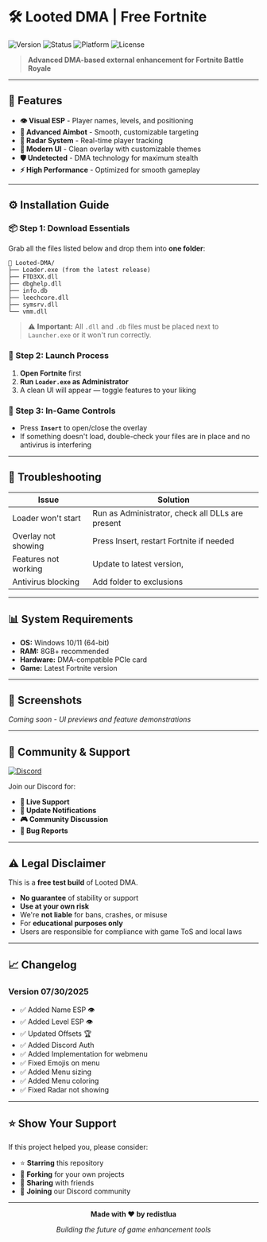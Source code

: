 # 🛠️ Looted DMA | Free Fortnite 

![Version](https://img.shields.io/badge/Version-07%2F30%2F2025-brightgreen)
![Status](https://img.shields.io/badge/Status-✅%20Fully%20Working-success)
![Platform](https://img.shields.io/badge/Platform-Windows-blue)
![License](https://img.shields.io/badge/License-Free-orange)

> **Advanced DMA-based external enhancement for Fortnite Battle Royale**

---

## 🚀 Features

- **👁️ Visual ESP** - Player names, levels, and positioning
- **🎯 Advanced Aimbot** - Smooth, customizable targeting
- **📡 Radar System** - Real-time player tracking
- **🎨 Modern UI** - Clean overlay with customizable themes
- **🛡️ Undetected** - DMA technology for maximum stealth
- **⚡ High Performance** - Optimized for smooth gameplay

---

## ⚙️ Installation Guide

### 📦 Step 1: Download Essentials
Grab all the files listed below and drop them into **one folder**:

```
📁 Looted-DMA/
├── Loader.exe (from the latest release)
├── FTD3XX.dll
├── dbghelp.dll
├── info.db
├── leechcore.dll
├── symsrv.dll
└── vmm.dll
```

> ⚠️ **Important:** All `.dll` and `.db` files must be placed next to `Launcher.exe` or it won't run correctly.

### 🚀 Step 2: Launch Process
1. **Open Fortnite** first
2. **Run `Loader.exe` as Administrator**
3. A clean UI will appear — toggle features to your liking

### 🎯 Step 3: In-Game Controls
- Press **`Insert`** to open/close the overlay
- If something doesn't load, double-check your files are in place and no antivirus is interfering

---

## 🔧 Troubleshooting

| Issue | Solution |
|-------|----------|
| Loader won't start | Run as Administrator, check all DLLs are present |
| Overlay not showing | Press Insert, restart Fortnite if needed |
| Features not working | Update to latest version,|
| Antivirus blocking | Add folder to exclusions |

---

## 📊 System Requirements

- **OS:** Windows 10/11 (64-bit)
- **RAM:** 8GB+ recommended
- **Hardware:** DMA-compatible PCIe card
- **Game:** Latest Fortnite version

---

## 🌟 Screenshots

*Coming soon - UI previews and feature demonstrations*

---

## 🤝 Community & Support

[![Discord](https://img.shields.io/discord/YOUR_DISCORD_ID?color=7289da&label=Discord&logo=discord&logoColor=white)](https://discord.gg/AUbR9hQkMC)

Join our Discord for:
- **💬 Live Support**
- **📢 Update Notifications** 
- **🎮 Community Discussion**
- **🐛 Bug Reports**

---

## ⚠️ Legal Disclaimer

This is a **free test build** of Looted DMA. 

- **No guarantee** of stability or support
- **Use at your own risk**
- We're **not liable** for bans, crashes, or misuse
- For **educational purposes only**
- Users are responsible for compliance with game ToS and local laws

---

## 📈 Changelog

### Version 07/30/2025
- ✅ Added Name ESP 👁
- ✅ Added Level ESP 👁  
- ✅ Updated Offsets 🏆
- ✅ Added Discord Auth
- ✅ Added Implementation for webmenu
- ✅ Fixed Emojis on menu
- ✅ Added Menu sizing
- ✅ Added Menu coloring
- ✅ Fixed Radar not showing

---

## ⭐ Show Your Support

If this project helped you, please consider:
- ⭐ **Starring** this repository
- 🍴 **Forking** for your own projects  
- 📢 **Sharing** with friends
- 💬 **Joining** our Discord community

---

<div align="center">

**Made with ❤️ by redistlua**

*Building the future of game enhancement tools*

</div>
